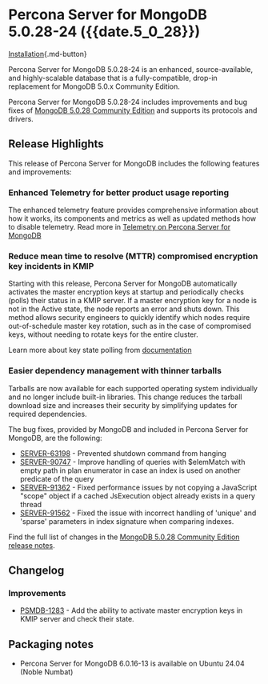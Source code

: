 # Percona Server for MongoDB 5.0.28-24 ({{date.5_0_28}})

[Installation](../install/index.md){.md-button}

Percona Server for MongoDB 5.0.28-24 is an enhanced, source-available, and highly-scalable database that is a
fully-compatible, drop-in replacement for MongoDB 5.0.x Community Edition. 

Percona Server for MongoDB 5.0.28-24 includes improvements and bug fixes of [MongoDB 5.0.28 Community Edition](https://www.mongodb.com/docs/manual/release-notes/5.0/#5.0.28---jul-15--2024) and supports its protocols and drivers.

## Release Highlights

This release of Percona Server for MongoDB includes the following features and improvements:

### Enhanced Telemetry for better product usage reporting

The enhanced telemetry feature provides comprehensive information about how it works, its components and metrics as well as updated methods how to disable telemetry. Read more in [Telemetry on Percona Server for MongoDB](../telemetry.md)

### Reduce mean time to resolve (MTTR) compromised encryption key incidents in KMIP

Starting with this release, Percona Server for MongoDB automatically activates the master encryption keys at startup and periodically checks (polls) their status in a KMIP server. If a master encryption key for a node is not in the Active state, the node reports an error and shuts down. This method allows security engineers to quickly identify which nodes require out-of-schedule master key rotation, such as in the case of compromised keys, without needing to rotate keys for the entire cluster. 

Learn more about key state polling from [documentation](../kmip.md#key-state-polling) 

### Easier dependency management with thinner tarballs 

Tarballs are now available for each supported operating system individually and no longer include built-in libraries. This change reduces the tarball download size and increases their security by simplifying updates for required dependencies. 

The bug fixes, provided by MongoDB and included in Percona Server for MongoDB, are the following:

* [SERVER-63198](https://jira.mongodb.org/browse/SERVER-63198) - Prevented shutdown command from hanging
* [SERVER-90747](https://jira.mongodb.org/browse/SERVER-90747) - Improve handling of queries with $elemMatch with empty path in plan enumerator in case an index is used on another predicate of the query
* [SERVER-91362](https://jira.mongodb.org/browse/SERVER-91362) - Fixed performance issues by not copying a JavaScript "scope" object if a cached JsExecution object already exists in a query thread
* [SERVER-91562](https://jira.mongodb.org/browse/SERVER-91562) - Fixed the issue with incorrect handling of 'unique' and 'sparse' parameters in index signature when comparing indexes.

Find the full list of changes in the [MongoDB 5.0.28 Community Edition release notes](https://www.mongodb.com/docs/manual/release-notes/5.0/#5.0.28---jul-15--2024).

## Changelog 

### Improvements

* [PSMDB-1283](https://perconadev.atlassian.net/browse/PSMDB-1283) - Add the ability to activate master encryption keys in KMIP server and check their state.


## Packaging notes

* Percona Server for MongoDB 6.0.16-13 is available on Ubuntu 24.04 (Noble Numbat)

